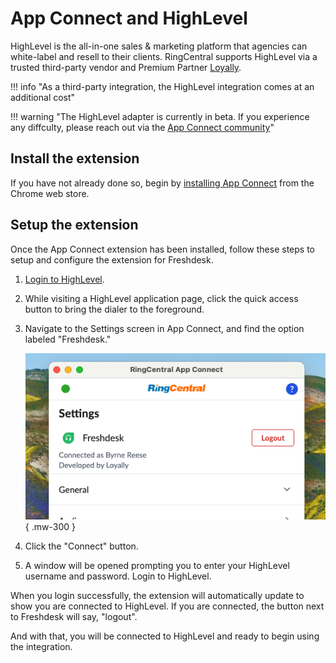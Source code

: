 # App Connect and HighLevel

HighLevel is the all-in-one sales & marketing platform that agencies can white-label and resell to their clients. RingCentral supports HighLevel via a trusted third-party vendor and Premium Partner [Loyally](https://loyally.eu/).

!!! info "As a third-party integration, the HighLevel integration comes at an additional cost"

!!! warning "The HighLevel adapter is currently in beta. If you experience any diffculty, please reach out via the [App Connect community](https://community.ringcentral.com/groups/app-connect-22)"

## Install the extension

If you have not already done so, begin by [installing App Connect](../getting-started.md) from the Chrome web store. 

## Setup the extension

Once the App Connect extension has been installed, follow these steps to setup and configure the extension for Freshdesk. 

1. [Login to HighLevel](https://app.gohighlevel.com/).

2. While visiting a HighLevel application page, click the quick access button to bring the dialer to the foreground. 

3. Navigate to the Settings screen in App Connect, and find the option labeled "Freshdesk."

    ![Connect to Freshdesk](../img/freshdesk-connect.png){ .mw-300 }

4. Click the "Connect" button. 

5. A window will be opened prompting you to enter your HighLevel username and password. Login to HighLevel. 

When you login successfully, the extension will automatically update to show you are connected to HighLevel. If you are connected, the button next to Freshdesk will say, "logout".

And with that, you will be connected to HighLevel and ready to begin using the integration. 
